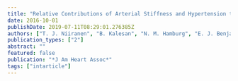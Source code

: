 ```yaml
---
title: "Relative Contributions of Arterial Stiffness and Hypertension to Cardiovascular Disease: The Framingham Heart Study"
date: 2016-10-01
publishDate: 2019-07-11T08:29:01.276385Z
authors: ["T. J. Niiranen", "B. Kalesan", "N. M. Hamburg", "E. J. Benjamin", "G. F. Mitchell", "R. S. Vasan"]
publication_types: ["2"]
abstract: ""
featured: false
publication: "*J Am Heart Assoc*"
tags: ["intarticle"]
---
```


